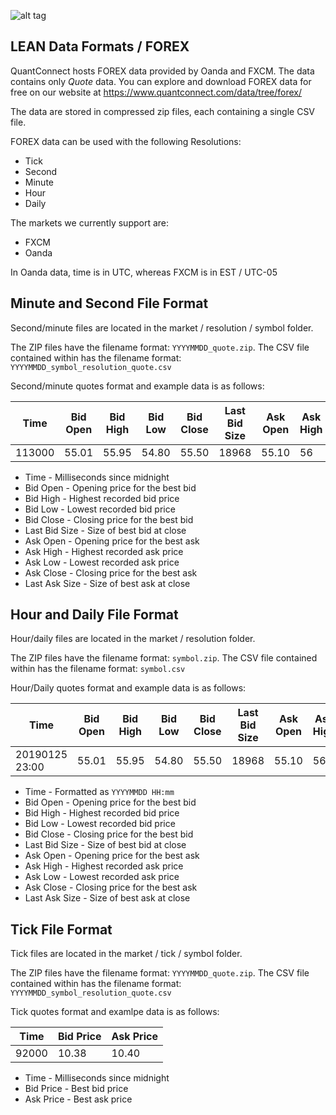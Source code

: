 ![alt tag](https://raw.githubusercontent.com/QuantConnect/Lean/master/Documentation/logo.white.small.png) 
## LEAN Data Formats / FOREX

QuantConnect hosts FOREX data provided by Oanda and FXCM. The data contains only *Quote* data. You can explore and download FOREX data for free on our website at https://www.quantconnect.com/data/tree/forex/

The data are stored in compressed zip files, each containing a single CSV file.

FOREX data can be used with the following Resolutions:

* Tick
* Second
* Minute
* Hour
* Daily

The markets we currently support are:

* FXCM
* Oanda

In Oanda data, time is in UTC, whereas FXCM is in EST / UTC-05

## Minute and Second File Format
Second/minute files are located in the market / resolution / symbol folder. 

The ZIP files have the filename format: `YYYYMMDD_quote.zip`. The CSV file contained within has the filename format: `YYYYMMDD_symbol_resolution_quote.csv`

Second/minute quotes format and example data is as follows:

| Time | Bid Open | Bid High | Bid Low | Bid Close | Last Bid Size | Ask Open | Ask High | Ask Low | Ask Close | Last Ask Size |
| ---- | -------- | -------- | ------- | --------- | ------------- | -------- | -------- | ------- | --------- | ------------- |
| 113000 | 55.01 | 55.95 | 54.80 | 55.50 | 18968 | 55.10 | 56 | 54.85 | 55.55 | 2913 |

* Time - Milliseconds since midnight
* Bid Open - Opening price for the best bid
* Bid High - Highest recorded bid price
* Bid Low - Lowest recorded bid price
* Bid Close - Closing price for the best bid
* Last Bid Size - Size of best bid at close
* Ask Open - Opening price for the best ask
* Ask High - Highest recorded ask price
* Ask Low - Lowest recorded ask price
* Ask Close - Closing price for the best ask
* Last Ask Size - Size of best ask at close

## Hour and Daily File Format
Hour/daily files are located in the market / resolution folder.

The ZIP files have the filename format: `symbol.zip`. The CSV file contained within has the filename format: `symbol.csv`

Hour/Daily quotes format and example data is as follows:

| Time | Bid Open | Bid High | Bid Low | Bid Close | Last Bid Size | Ask Open | Ask High | Ask Low | Ask Close | Last Ask Size |
| ---- | -------- | -------- | ------- | --------- | ------------- | -------- | -------- | ------- | --------- | ------------- |
| 20190125 23:00 | 55.01 | 55.95 | 54.80 | 55.50 | 18968 | 55.10 | 56 | 54.85 | 55.55 | 2913 |

* Time - Formatted as `YYYYMMDD HH:mm`
* Bid Open - Opening price for the best bid
* Bid High - Highest recorded bid price
* Bid Low - Lowest recorded bid price
* Bid Close - Closing price for the best bid
* Last Bid Size - Size of best bid at close
* Ask Open - Opening price for the best ask
* Ask High - Highest recorded ask price
* Ask Low - Lowest recorded ask price
* Ask Close - Closing price for the best ask
* Last Ask Size - Size of best ask at close

## Tick File Format
Tick files are located in the market / tick / symbol folder. 

The ZIP files have the filename format: `YYYYMMDD_quote.zip`. The CSV file contained within has the filename format: `YYYYMMDD_symbol_resolution_quote.csv`

Tick quotes format and examlpe data is as follows:

| Time | Bid Price | Ask Price |
| ---- | --------- | --------- |
| 92000 | 10.38 | 10.40 |

* Time - Milliseconds since midnight
* Bid Price - Best bid price
* Ask Price - Best ask price
